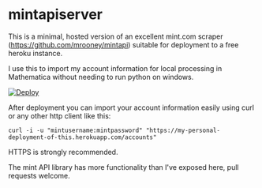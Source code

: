 mintapiserver
=============

This is a minimal, hosted version of an excellent mint.com scraper (https://github.com/mrooney/mintapi) suitable for deployment to a free heroku instance.

I use this to import my account information for local processing in Mathematica without needing to run python on windows.

[![Deploy](https://www.herokucdn.com/deploy/button.png)](https://heroku.com/deploy)

After deployment you can import your account information easily using curl or any other http client like this:

    curl -i -u "mintusername:mintpassword" "https://my-personal-deployment-of-this.herokuapp.com/accounts"

HTTPS is strongly recommended.

The mint API library has more functionality than I've exposed here, pull requests welcome.
